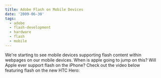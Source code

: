 ```yaml
---
title: Adobe Flash on Mobile Devices
date: '2009-06-30'
tags:
  - adobe
  - flash-development
  - hardware
  - flash
  - mobile
---
```


We're starting to see mobile devices supporting flash content within webpages on our mobile devices. When is apple going to jump on this? Will Apple ever support flash on the iPhone? Check out the video below featuring flash on the new HTC Hero:
